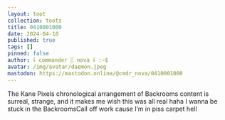 ```yaml
---
layout: toot
collection: toots
title: 0410001000
date: 2024-04-10
published: true
tags: []
pinned: false
author: ⸸ commander ░ nova ⸸ :~$
avatar: /img/avatar/daemon.jpeg
mastodon: https://mastodon.online/@cmdr_nova/0410001000
---
```


The Kane Pixels chronological arrangement of Backrooms content is surreal, strange, and it makes me wish this was all real haha I wanna be stuck in the BackroomsCall off work cause I’m in piss carpet hell
